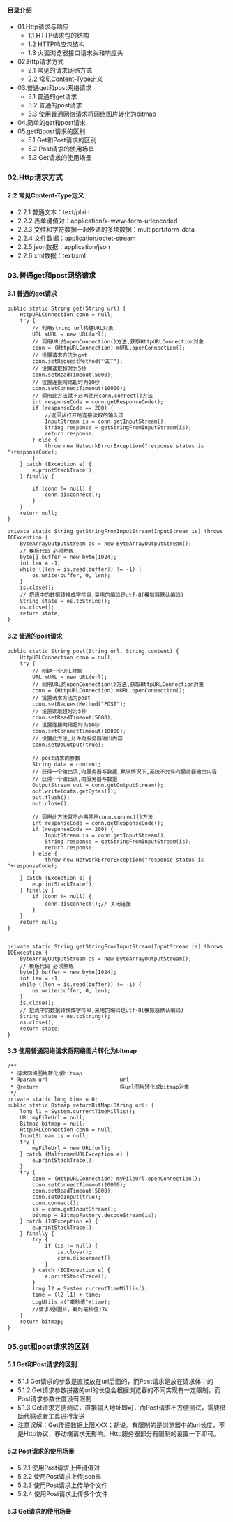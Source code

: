 #### 目录介绍
- 01.Http请求与响应
	- 1.1 HTTP请求包的结构
	- 1.2 HTTP响应包结构
	- 1.3 火狐浏览器接口请求头和响应头
- 02.Http请求方式
    - 2.1 常见的请求网络方式
    - 2.2 常见Content-Type定义
- 03.普通get和post网络请求
    - 3.1 普通的get请求
    - 3.2 普通的post请求
    - 3.3 使用普通网络请求将网络图片转化为bitmap
- 04.简单的get和post请求
- 05.get和post请求的区别
    - 5.1 Get和Post请求的区别
    - 5.2 Post请求的使用场景
    - 5.3 Get请求的使用场景



### 02.Http请求方式
#### 2.2 常见Content-Type定义
- 2.2.1 普通文本：text/plain
- 2.2.2 表单键值对：application/x-www-form-urlencoded
- 2.2.3 文件和字符数据一起传递的多块数据：multipart/form-data
- 2.2.4 文件数据：application/octet-stream
- 2.2.5 json数据：application/json
- 2.2.6 xml数据：text/xml


### 03.普通get和post网络请求
#### 3.1 普通的get请求

```
public static String get(String url) {
    HttpURLConnection conn = null;
    try {
        // 利用string url构建URL对象
        URL mURL = new URL(url);
        // 调用URL的openConnection()方法,获取HttpURLConnection对象
        conn = (HttpURLConnection) mURL.openConnection();
        // 设置请求方法为get
        conn.setRequestMethod("GET");
        // 设置读取超时为5秒
        conn.setReadTimeout(5000);
        // 设置连接网络超时为10秒
        conn.setConnectTimeout(10000);
        // 调用此方法就不必再使用conn.connect()方法
        int responseCode = conn.getResponseCode();
        if (responseCode == 200) {
            //返回从打开的连接读取的输入流
            InputStream is = conn.getInputStream();
            String response = getStringFromInputStream(is);
            return response;
        } else {
            throw new NetworkErrorException("response status is "+responseCode);
        }
    } catch (Exception e) {
        e.printStackTrace();
    } finally {

        if (conn != null) {
            conn.disconnect();
        }
    }
    return null;
}

private static String getStringFromInputStream(InputStream is) throws IOException {
    ByteArrayOutputStream os = new ByteArrayOutputStream();
    // 模板代码 必须熟练
    byte[] buffer = new byte[1024];
    int len = -1;
    while ((len = is.read(buffer)) != -1) {
        os.write(buffer, 0, len);
    }
    is.close();
    // 把流中的数据转换成字符串,采用的编码是utf-8(模拟器默认编码)
    String state = os.toString();
    os.close();
    return state;
}
```

#### 3.2 普通的post请求

```
public static String post(String url, String content) {
    HttpURLConnection conn = null;
    try {
        // 创建一个URL对象
        URL mURL = new URL(url);
        // 调用URL的openConnection()方法,获取HttpURLConnection对象
        conn = (HttpURLConnection) mURL.openConnection();
        // 设置请求方法为post
        conn.setRequestMethod("POST");
        // 设置读取超时为5秒
        conn.setReadTimeout(5000);
        // 设置连接网络超时为10秒
        conn.setConnectTimeout(10000);
        // 设置此方法,允许向服务器输出内容
        conn.setDoOutput(true);

        // post请求的参数
        String data = content;
        // 获得一个输出流,向服务器写数据,默认情况下,系统不允许向服务器输出内容
        // 获得一个输出流,向服务器写数据
        OutputStream out = conn.getOutputStream();
        out.write(data.getBytes());
        out.flush();
        out.close();

        // 调用此方法就不必再使用conn.connect()方法
        int responseCode = conn.getResponseCode();
        if (responseCode == 200) {
            InputStream is = conn.getInputStream();
            String response = getStringFromInputStream(is);
            return response;
        } else {
            throw new NetworkErrorException("response status is "+responseCode);
        }
    } catch (Exception e) {
        e.printStackTrace();
    } finally {
        if (conn != null) {
            conn.disconnect();// 关闭连接
        }
    }
    return null;
}


private static String getStringFromInputStream(InputStream is) throws IOException {
    ByteArrayOutputStream os = new ByteArrayOutputStream();
    // 模板代码 必须熟练
    byte[] buffer = new byte[1024];
    int len = -1;
    while ((len = is.read(buffer)) != -1) {
        os.write(buffer, 0, len);
    }
    is.close();
    // 把流中的数据转换成字符串,采用的编码是utf-8(模拟器默认编码)
    String state = os.toString();
    os.close();
    return state;
}
```


#### 3.3 使用普通网络请求将网络图片转化为bitmap

```
/**
 * 请求网络图片转化成bitmap
 * @param url                       url
 * @return                          将url图片转化成bitmap对象
 */
private static long time = 0;
public static Bitmap returnBitMap(String url) {
    long l1 = System.currentTimeMillis();
    URL myFileUrl = null;
    Bitmap bitmap = null;
    HttpURLConnection conn = null;
    InputStream is = null;
    try {
        myFileUrl = new URL(url);
    } catch (MalformedURLException e) {
        e.printStackTrace();
    }
    try {
        conn = (HttpURLConnection) myFileUrl.openConnection();
        conn.setConnectTimeout(10000);
        conn.setReadTimeout(5000);
        conn.setDoInput(true);
        conn.connect();
        is = conn.getInputStream();
        bitmap = BitmapFactory.decodeStream(is);
    } catch (IOException e) {
        e.printStackTrace();
    } finally {
        try {
            if (is != null) {
                is.close();
                conn.disconnect();
            }
        } catch (IOException e) {
            e.printStackTrace();
        }
        long l2 = System.currentTimeMillis();
        time = (l2-l1) + time;
        LogUtils.e("毫秒值"+time);
        //请求8张图片，耗时毫秒值174
    }
    return bitmap;
}
```


### 05.get和post请求的区别
#### 5.1 Get和Post请求的区别
- 5.1.1 Get请求的参数是直接放在url后面的，而Post请求是放在请求体中的
- 5.1.2 Get请求参数拼接的url的长度会根据浏览器的不同实现有一定限制，而Post请求参数长度没有限制
- 5.1.3 Get请求方便测试，直接输入地址即可，而Post请求不方便测试，需要借助代码或者工具进行发送
- 注意误解：Get传递数据上限XXX；胡说。有限制的是浏览器中的url长度，不是Http协议，移动端请求无影响。Http服务器部分有限制的设置一下即可。


#### 5.2 Post请求的使用场景
- 5.2.1 使用Post请求上传键值对
- 5.2.2 使用Post请求上传json串
- 5.2.3 使用Post请求上传单个文件
- 5.2.4 使用Post请求上传多个文件




#### 5.3 Get请求的使用场景











